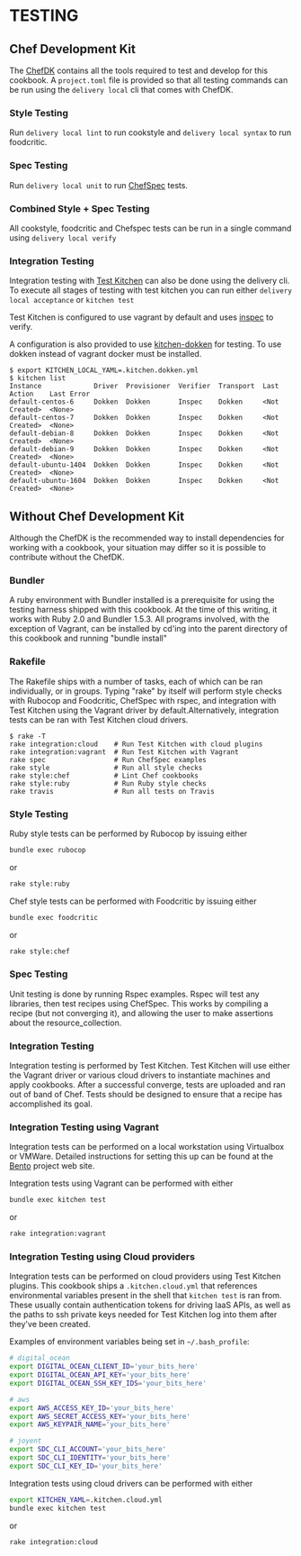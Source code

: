 # TESTING

## Chef Development Kit

The [ChefDK](https://docs.chef.io/about_chefdk.html) contains all the tools required to test and develop for this cookbook. A `project.toml` file is provided so that all testing commands can be run using the `delivery local` cli that comes with ChefDK.

### Style Testing

Run `delivery local lint` to run cookstyle and `delivery local syntax` to run foodcritic.

### Spec Testing

Run `delivery local unit` to run [ChefSpec](https://github.com/chefspec/chefspec) tests.

### Combined Style + Spec Testing

All cookstyle, foodcritic and Chefspec tests can be run in a single command using `delivery local verify`

### Integration Testing

Integration testing with [Test Kitchen](https://docs.chef.io/kitchen.html) can also be done using the delivery cli. To execute all stages of testing with test kitchen you can run either `delivery local acceptance` or `kitchen test`

Test Kitchen is configured to use vagrant by default and uses [inspec](https://www.inspec.io/) to verify.

A configuration is also provided to use [kitchen-dokken](https://github.com/someara/kitchen-dokken) for testing. To use dokken instead of vagrant docker must be installed.

```text
$ export KITCHEN_LOCAL_YAML=.kitchen.dokken.yml
$ kitchen list
Instance             Driver  Provisioner  Verifier  Transport  Last Action    Last Error
default-centos-6     Dokken  Dokken       Inspec    Dokken     <Not Created>  <None>
default-centos-7     Dokken  Dokken       Inspec    Dokken     <Not Created>  <None>
default-debian-8     Dokken  Dokken       Inspec    Dokken     <Not Created>  <None>
default-debian-9     Dokken  Dokken       Inspec    Dokken     <Not Created>  <None>
default-ubuntu-1404  Dokken  Dokken       Inspec    Dokken     <Not Created>  <None>
default-ubuntu-1604  Dokken  Dokken       Inspec    Dokken     <Not Created>  <None>
```

## Without Chef Development Kit

Although the ChefDK is the recommended way to install dependencies for working with a cookbook, your situation may differ so it is possible to contribute without the ChefDK.

### Bundler

A ruby environment with Bundler installed is a prerequisite for using
the testing harness shipped with this cookbook. At the time of this
writing, it works with Ruby 2.0 and Bundler 1.5.3. All programs
involved, with the exception of Vagrant, can be installed by cd'ing
into the parent directory of this cookbook and running "bundle install"

### Rakefile

The Rakefile ships with a number of tasks, each of which can be ran
individually, or in groups. Typing "rake" by itself will perform style
checks with Rubocop and Foodcritic, ChefSpec with rspec, and
integration with Test Kitchen using the Vagrant driver by
default.Alternatively, integration tests can be ran with Test Kitchen
cloud drivers.

```text
$ rake -T
rake integration:cloud    # Run Test Kitchen with cloud plugins
rake integration:vagrant  # Run Test Kitchen with Vagrant
rake spec                 # Run ChefSpec examples
rake style                # Run all style checks
rake style:chef           # Lint Chef cookbooks
rake style:ruby           # Run Ruby style checks
rake travis               # Run all tests on Travis
```

### Style Testing

Ruby style tests can be performed by Rubocop by issuing either

```sh
bundle exec rubocop
```

or

```sh
rake style:ruby
```

Chef style tests can be performed with Foodcritic by issuing either

```sh
bundle exec foodcritic
```

or

```sh
rake style:chef
```

### Spec Testing

Unit testing is done by running Rspec examples. Rspec will test any
libraries, then test recipes using ChefSpec. This works by compiling a
recipe (but not converging it), and allowing the user to make
assertions about the resource_collection.

### Integration Testing

Integration testing is performed by Test Kitchen. Test Kitchen will
use either the Vagrant driver or various cloud drivers to instantiate
machines and apply cookbooks. After a successful converge, tests are
uploaded and ran out of band of Chef. Tests should be designed to
ensure that a recipe has accomplished its goal.

### Integration Testing using Vagrant

Integration tests can be performed on a local workstation using
Virtualbox or VMWare. Detailed instructions for setting this up can be
found at the [Bento](https://github.com/chef/bento) project web site.

Integration tests using Vagrant can be performed with either

```sh
bundle exec kitchen test
```

or

```sh
rake integration:vagrant
```

### Integration Testing using Cloud providers

Integration tests can be performed on cloud providers using
Test Kitchen plugins. This cookbook ships a `.kitchen.cloud.yml`
that references environmental variables present in the shell that
`kitchen test` is ran from. These usually contain authentication
tokens for driving IaaS APIs, as well as the paths to ssh private keys
needed for Test Kitchen log into them after they've been created.

Examples of environment variables being set in `~/.bash_profile`:

```sh
# digital_ocean
export DIGITAL_OCEAN_CLIENT_ID='your_bits_here'
export DIGITAL_OCEAN_API_KEY='your_bits_here'
export DIGITAL_OCEAN_SSH_KEY_IDS='your_bits_here'

# aws
export AWS_ACCESS_KEY_ID='your_bits_here'
export AWS_SECRET_ACCESS_KEY='your_bits_here'
export AWS_KEYPAIR_NAME='your_bits_here'

# joyent
export SDC_CLI_ACCOUNT='your_bits_here'
export SDC_CLI_IDENTITY='your_bits_here'
export SDC_CLI_KEY_ID='your_bits_here'
```

Integration tests using cloud drivers can be performed with either

```sh
export KITCHEN_YAML=.kitchen.cloud.yml
bundle exec kitchen test
```

or

```sh
rake integration:cloud
```
